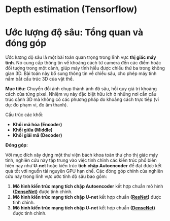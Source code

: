 # Depth estimation (Tensorflow)

# Ước lượng độ sâu: Tổng quan và đóng góp

Ước lượng độ sâu là một bài toán quan trọng trong lĩnh vực **thị giác máy tính**. Nó cung cấp thông tin về khoảng cách từ camera đến các điểm hoặc đối tượng trong một cảnh, giúp máy tính hiểu được chiều thứ ba trong không gian 3D. Bài toán này bổ sung thông tin về chiều sâu, cho phép máy tính nắm bắt cấu trúc 3D của vật thể.

**Mục tiêu:** Chuyển đổi ảnh chụp thành ảnh độ sâu, hồi quy giá trị khoảng cách của từng pixel. Nhiệm vụ này đặc biệt hữu ích ở những nơi cần cấu trúc cảnh 3D mà không có các phương pháp đo khoảng cách trực tiếp (ví dụ: đo phạm vi, đo âm thanh).

Cấu trúc các khối:

* **Khối mã hóa (Encoder)**
* **Khối giữa (Middle)**
* **Khối giải mã (Decoder)**

**Đóng góp:**

Với mục đích xây dựng một thư viện bách khoa toàn thư cho thị giác máy tính, nghiên cứu này tập trung vào việc tinh chỉnh các kiến trúc phổ biến hiện nay như **U-net** hoặc kiến trúc **tích chập Autoencoder** để đạt được kết quả tốt với nguồn tài nguyên GPU hạn chế. Các đóng góp chính của nghiên cứu này trong lĩnh vực ước tính độ sâu bao gồm:

1.  **Mô hình kiến trúc mạng tích chập Autoencoder** kết hợp chuẩn mô hình **([DenseNet](https://arxiv.org/abs/1608.06993))** được tinh chỉnh.
2.  **Mô hình kiến trúc mạng tích chập U-net** kết hợp chuẩn **([ResNet](https://arxiv.org/abs/1512.03385))** được tinh chỉnh.
3.  **Mô hình kiến trúc mạng tích chập U-net** kết hợp chuẩn **([DenseNet](https://arxiv.org/abs/1608.06993))** được tinh chỉnh.

